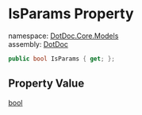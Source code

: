 ﻿# IsParams Property

namespace: [DotDoc\.Core\.Models](../../DotDoc.Core.Models.md)<br />
assembly: [DotDoc](../../../DotDoc.md)



```csharp
public bool IsParams { get; };
```

## Property Value

[bool](https://docs.microsoft.com/dotnet/api/System.Boolean)

